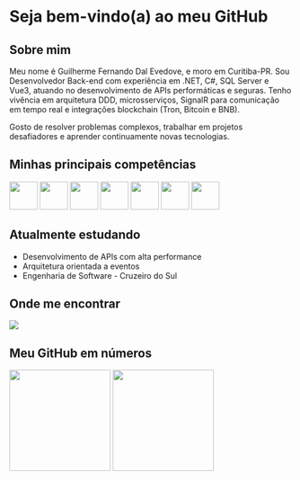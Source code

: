 # Seja bem-vindo(a) ao meu GitHub

## Sobre mim
Meu nome é Guilherme Fernando Dal Evedove, e moro em Curitiba-PR. Sou Desenvolvedor Back-end com experiência em .NET, C#, SQL Server e Vue3, atuando no desenvolvimento de APIs performáticas e seguras. Tenho vivência em arquitetura DDD, microsserviços, SignalR para comunicação em tempo real e integrações blockchain (Tron, Bitcoin e BNB).

Gosto de resolver problemas complexos, trabalhar em projetos desafiadores e aprender continuamente novas tecnologias.

## Minhas principais competências

<div> <img src="https://cdn.jsdelivr.net/gh/devicons/devicon@latest/icons/csharp/csharp-original.svg" width="50" height="50"/> <img src="https://cdn.jsdelivr.net/gh/devicons/devicon@latest/icons/dotnetcore/dotnetcore-original.svg" width="50" height="50"/> <img src="https://cdn.jsdelivr.net/gh/devicons/devicon@latest/icons/python/python-original-wordmark.svg" width="50" height="50"/> <img src="https://cdn.jsdelivr.net/gh/devicons/devicon@latest/icons/microsoftsqlserver/microsoftsqlserver-original-wordmark.svg" width="50" height="50"/> <img src="https://cdn.jsdelivr.net/gh/devicons/devicon@latest/icons/mysql/mysql-original-wordmark.svg" width="50" height="50"/> <img src="https://cdn.jsdelivr.net/gh/devicons/devicon@latest/icons/postgresql/postgresql-original-wordmark.svg" width="50" height="50"/> <img src="https://cdn.jsdelivr.net/gh/devicons/devicon@latest/icons/vuejs/vuejs-original-wordmark.svg" width="50" height="50"/> </div>

## Atualmente estudando

- Desenvolvimento de APIs com alta performance
- Arquitetura orientada a eventos
- Engenharia de Software - Cruzeiro do Sul

## Onde me encontrar

<div> 
  <a href="https://www.linkedin.com/in/guilherme-fernando-dal-evedove-224a16182/" target="_blank"> <img src="https://img.shields.io/badge/-LinkedIn-%230077B5?style=for-the-badge&logo=linkedin&logoColor=white" target="_blank"/> </a> 
</div>

## Meu GitHub em números

<div> <img height="180em" src="https://github-readme-stats.vercel.app/api?username=GDEDevOne&show_icons=true&theme=dracula&include_all_commits=true&count_private=true"/> <img height="180em" src="https://github-readme-stats.vercel.app/api/top-langs/?username=GDEDevOne&layout=compact&langs_count=7&theme=dracula"/> </div>
